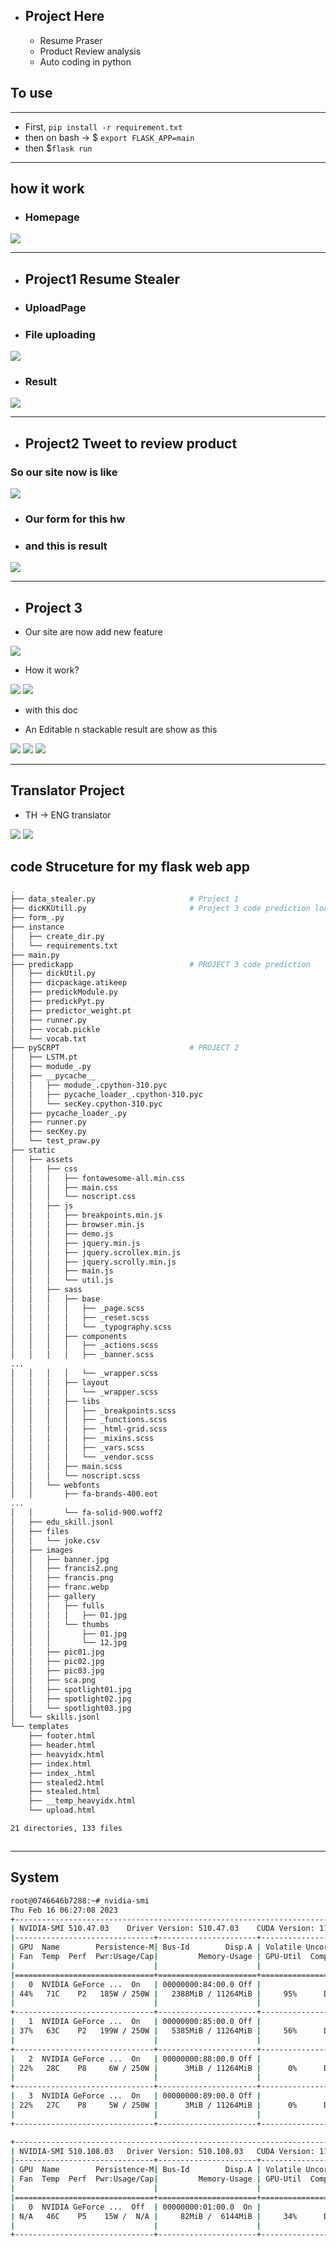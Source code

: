 - ## Project Here

  - Resume Praser
  - Product Review analysis
  - Auto coding in python

## To use

<!-- #### you can find tutorial on how to run flask app on `flask Doc`.

#### I use chatGPT to generate a jsonl pipeline for education title extracting and partial copied from Tonson
<img src = 'how_my_web_perform/chatgpt.png'>
 -->

----------------

- First, `pip install -r requirement.txt`
- then on bash -> $ `export FLASK_APP=main`
- then $`flask run`

-------------------

## how it work

- ### Homepage

 <img src = 'how_my_web_perform/homepage.png'>

-------------------------

- ## Project1 Resume Stealer

- ### UploadPage
<!-- <img src = 'how_my_web_perform/uploadpage2.png'> -->

- ### File uploading

<img src = 'how_my_web_perform/uploadafile.png'>

- ### Result

<img src = 'how_my_web_perform/result.png'>

---------------

- ## Project2 Tweet to review product
<!-- - ### I have 2 excute
<img src = 'how_my_web_perform/excute0.png'>

- ### second one
<img src = 'how_my_web_perform/excute1.png'>

- ## Maybe we should sent email to `Elon Musk` to sell `twitter` out or just let it went bankrupt. Since he do something in TWITTER API and that will not be free anymore T-T . -->

<!-- - ## Anyway, we still have our freind REDDIT -->
### So our site now is like

<img src = 'how_my_web_perform/hwtwmp.png'>

- ### Our form for this hw
<!-- <img src = 'how_my_web_perform/hw4form.png'> -->
- ### and this is result

<img src = 'how_my_web_perform/hw4result.png'>

-----------------------

- ## Project 3

- Our site are now add new feature

<img src= 'how_my_web_perform/dick0.png'>

- How it work?

<img src= 'how_my_web_perform/dick1.png'>
<img src= 'how_my_web_perform/dick2.png'>

- with this doc

<!-- ``` html
<form action="/evalg" method="post">
    {% if generate %}
    <textarea type="text" name='old' style="border:none; outline:none;" id="input-field2"
        oninput="resizeTextarea()">{{generate}}</textarea>
    {% endif %}
    <input type="text" name='dick' style="border:none; outline:none;" id="input-field" />
    <button type="submit">Submit</button>
</form>
<script>

    function generateRandomString(length) {
        let result = '';
        const characters = 'ABCDEFGHIJKLMNOPQRSTUVWXYZabcdefghijklmnopqrstuvwxyz0123456789';
        const charactersLength = characters.length;
        for (let i = 0; i < length; i++) {
            result += characters.charAt(Math.floor(Math.random() * charactersLength));
        }
        return result;
    }
    const inputField = document.getElementById("input-field");
    inputField.addEventListener("keyup", function (event) {
        if (event.keyCode === 13) {
            const inputValue = inputField.value;
            const randomString = generateRandomString(5); // Change the length as per your requirement
            inputField.value = `${inputValue} ${randomString}`;
        }
    });

    function resizeTextarea() {
        const textarea = document.getElementById("input-field2");
        textarea.style.height = "1px";
        textarea.style.height = (25 + textarea.scrollHeight) + "px";
    }

</script>
<style>
    #input-field2 {
        resize: none;
        height: 500px;
        overflow-y: scroll;
    }
</style>
``` -->

- An Editable n stackable result are show as this  

<img src= 'how_my_web_perform/dick3.png'>
<img src= 'how_my_web_perform/dick4.png'>
<img src= 'how_my_web_perform/dick5.png'>

------------------------------

## Translator Project

- TH -> ENG translator

<img src= 'how_my_web_perform/MT1.png'>
<img src= 'how_my_web_perform/MT2.png'>

## code Struceture for my flask web app

```bash
.
├── data_stealer.py                     # Project 1
├── dicKKUtill.py                       # Project 3 code prediction loader
├── form_.py
├── instance
│   ├── create_dir.py
│   └── requirements.txt
├── main.py
├── predickapp                          # PROJECT 3 code prediction 
│   ├── dickUtil.py
│   ├── dicpackage.atikeep
│   ├── predickModule.py
│   ├── predickPyt.py
│   ├── predictor_weight.pt
│   ├── runner.py
│   ├── vocab.pickle
│   └── vocab.txt
├── pySCRPT                             # PROJECT 2
│   ├── LSTM.pt
│   ├── modude_.py
│   ├── __pycache__
│   │   ├── modude_.cpython-310.pyc
│   │   ├── pycache_loader_.cpython-310.pyc
│   │   └── secKey.cpython-310.pyc
│   ├── pycache_loader_.py
│   ├── runner.py
│   ├── secKey.py
│   └── test_praw.py
├── static
│   ├── assets
│   │   ├── css
│   │   │   ├── fontawesome-all.min.css
│   │   │   ├── main.css
│   │   │   └── noscript.css
│   │   ├── js
│   │   │   ├── breakpoints.min.js
│   │   │   ├── browser.min.js
│   │   │   ├── demo.js
│   │   │   ├── jquery.min.js
│   │   │   ├── jquery.scrollex.min.js
│   │   │   ├── jquery.scrolly.min.js
│   │   │   ├── main.js
│   │   │   └── util.js
│   │   ├── sass
│   │   │   ├── base
│   │   │   │   ├── _page.scss
│   │   │   │   ├── _reset.scss
│   │   │   │   └── _typography.scss
│   │   │   ├── components
│   │   │   │   ├── _actions.scss
│   │   │   │   ├── _banner.scss
...
│   │   │   │   └── _wrapper.scss
│   │   │   ├── layout
│   │   │   │   └── _wrapper.scss
│   │   │   ├── libs
│   │   │   │   ├── _breakpoints.scss
│   │   │   │   ├── _functions.scss
│   │   │   │   ├── _html-grid.scss
│   │   │   │   ├── _mixins.scss
│   │   │   │   ├── _vars.scss
│   │   │   │   └── _vendor.scss
│   │   │   ├── main.scss
│   │   │   └── noscript.scss
│   │   └── webfonts
│   │       ├── fa-brands-400.eot
...
│   │       └── fa-solid-900.woff2
│   ├── edu_skill.jsonl
│   ├── files
│   │   └── joke.csv
│   ├── images
│   │   ├── banner.jpg
│   │   ├── francis2.png
│   │   ├── francis.png
│   │   ├── franc.webp
│   │   ├── gallery
│   │   │   ├── fulls
│   │   │   │   ├── 01.jpg
│   │   │   └── thumbs
│   │   │       ├── 01.jpg
│   │   │       └── 12.jpg
│   │   ├── pic01.jpg
│   │   ├── pic02.jpg
│   │   ├── pic03.jpg
│   │   ├── sca.png
│   │   ├── spotlight01.jpg
│   │   ├── spotlight02.jpg
│   │   └── spotlight03.jpg
│   └── skills.jsonl
└── templates
    ├── footer.html
    ├── header.html
    ├── heavyidx.html
    ├── index.html
    ├── index_.html
    ├── stealed2.html
    ├── stealed.html
    ├── __temp_heavyidx.html
    └── upload.html

21 directories, 133 files



```

-----------------------

## System

```bash
root@0746646b7288:~# nvidia-smi
Thu Feb 16 06:27:08 2023       
+-----------------------------------------------------------------------------+
| NVIDIA-SMI 510.47.03    Driver Version: 510.47.03    CUDA Version: 11.6     |
|-------------------------------+----------------------+----------------------+
| GPU  Name        Persistence-M| Bus-Id        Disp.A | Volatile Uncorr. ECC |
| Fan  Temp  Perf  Pwr:Usage/Cap|         Memory-Usage | GPU-Util  Compute M. |
|                               |                      |               MIG M. |
|===============================+======================+======================|
|   0  NVIDIA GeForce ...  On   | 00000000:84:00.0 Off |                  N/A |
| 44%   71C    P2   185W / 250W |   2388MiB / 11264MiB |     95%      Default |
|                               |                      |                  N/A |
+-------------------------------+----------------------+----------------------+
|   1  NVIDIA GeForce ...  On   | 00000000:85:00.0 Off |                  N/A |
| 37%   63C    P2   199W / 250W |   5385MiB / 11264MiB |     56%      Default |
|                               |                      |                  N/A |
+-------------------------------+----------------------+----------------------+
|   2  NVIDIA GeForce ...  On   | 00000000:88:00.0 Off |                  N/A |
| 22%   28C    P8     6W / 250W |      3MiB / 11264MiB |      0%      Default |
|                               |                      |                  N/A |
+-------------------------------+----------------------+----------------------+
|   3  NVIDIA GeForce ...  On   | 00000000:89:00.0 Off |                  N/A |
| 22%   27C    P8     5W / 250W |      3MiB / 11264MiB |      0%      Default |
|                               |                      |                  N/A |
+-------------------------------+----------------------+----------------------+

+-----------------------------------------------------------------------------+
| NVIDIA-SMI 510.108.03   Driver Version: 510.108.03   CUDA Version: 11.6     |
|-------------------------------+----------------------+----------------------+
| GPU  Name        Persistence-M| Bus-Id        Disp.A | Volatile Uncorr. ECC |
| Fan  Temp  Perf  Pwr:Usage/Cap|         Memory-Usage | GPU-Util  Compute M. |
|                               |                      |               MIG M. |
|===============================+======================+======================|
|   0  NVIDIA GeForce ...  Off  | 00000000:01:00.0  On |                  N/A |
| N/A   46C    P5    15W /  N/A |     82MiB /  6144MiB |     34%      Default |
|                               |                      |                  N/A |
+-------------------------------+----------------------+----------------------+



```
